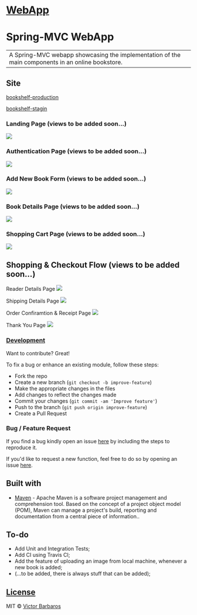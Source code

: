 # [WebApp](https://bookshelf-vb.herokuapp.com/)
# Spring-MVC WebApp
<table>
<tr>
<td>
  A Spring-MVC webapp showcasing the implementation of the main components in an online bookstore.
</td>
</tr>
</table>


## Site

[bookshelf-production](https://bookshelf-vb.herokuapp.com/)

[bookshelf-stagin](https://bookshelf-staging.herokuapp.com/)

### Landing Page (views to be added soon...)

![](https://bookshelf-vb.herokuapp.com/books)

### Authentication Page (views to be added soon...)

![](http://bookshelf-vb.herokuapp.com/login)

### Add New Book Form (views to be added soon...)

![](http://bookshelf-vb.herokuapp.com/books/add)

### Book Details Page (views to be added soon...)
![](http://bookshelf-vb.herokuapp.com/books/book?id=B0002)

### Shopping Cart Page (views to be added soon...)

![](http://bookshelf-vb.herokuapp.com/cart/8E54562D60F0A33C7A10AB62AE253CC3)

## Shopping & Checkout Flow (views to be added soon...)

Reader Details Page
![](http://bookshelf-vb.herokuapp.com/checkout?execution=e1s1)

Shipping Details Page
![](http://bookshelf-vb.herokuapp.com/checkout?execution=e1s2)

Order Confiramtion & Receipt Page
![](http://bookshelf-vb.herokuapp.com/checkout?execution=e1s3)

Thank You Page
![](http://bookshelf-vb.herokuapp.com/checkout?execution=e1s4)

### [Development](https://github.com/vBarbaros/bookshelf/blob/dev/CONTRIBUTING.md)
Want to contribute? Great!

To fix a bug or enhance an existing module, follow these steps:

- Fork the repo
- Create a new branch (`git checkout -b improve-feature`)
- Make the appropriate changes in the files
- Add changes to reflect the changes made
- Commit your changes (`git commit -am 'Improve feature'`)
- Push to the branch (`git push origin improve-feature`)
- Create a Pull Request 

### Bug / Feature Request

If you find a bug kindly open an issue [here](https://github.com/vBarbaros/bookshelf/issues/new) by including the steps to reproduce it.

If you'd like to request a new function, feel free to do so by opening an issue [here](https://github.com/vBarbaros/bookshelf/issues/new).


## Built with 

- [Maven](https://maven.apache.org/index.html) - Apache Maven is a software project management and comprehension tool. Based on the concept of a project object model (POM), Maven can manage a project's build, reporting and documentation from a central piece of information..


## To-do
- Add Unit and Integration Tests;
- Add CI using Travis CI;
- Add the feature of uploading an image from local machine, whenever a new book is added;
- (...to be added, there is always stuff that can be added);


## [License](https://github.com/vBarbaros/bookshelf/blob/dev/LICENSE)

MIT © [Victor Barbaros](https://github.com/vBarbaros)
